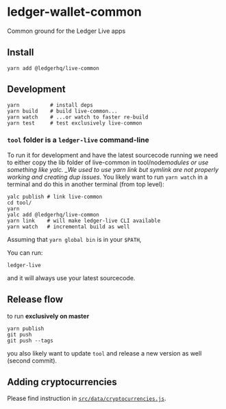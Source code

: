 # ledger-wallet-common

Common ground for the Ledger Live apps

## Install

```
yarn add @ledgerhq/live-common
```


## Development

```
yarn          # install deps
yarn build    # build live-common...
yarn watch    # ...or watch to faster re-build
yarn test     # test exclusively live-common
```

### `tool` folder is a `ledger-live` command-line

To run it for development and have the latest sourcecode running we need to either copy the lib folder of live-common in tool/node*modules or use something like yalc. \_We used to use yarn link but symlink are not properly working and creating dup issues.*
You likely want to run `yarn watch` in a terminal and do this in another terminal (from top level):

```
yalc publish # link live-common
cd tool/
yarn
yalc add @ledgerhq/live-common
yarn link    # will make ledger-live CLI available
yarn watch   # incremental build as well
```

Assuming that `yarn global bin` is in your `$PATH`,

You can run:

```
ledger-live
```

and it will always use your latest sourcecode.

## Release flow

to run **exclusively on master**

```
yarn publish
git push
git push --tags
```

you also likely want to update `tool` and release a new version as well (second commit).

## Adding cryptocurrencies

Please find instruction in [`src/data/cryptocurrencies.js`](src/data/cryptocurrencies.js).
